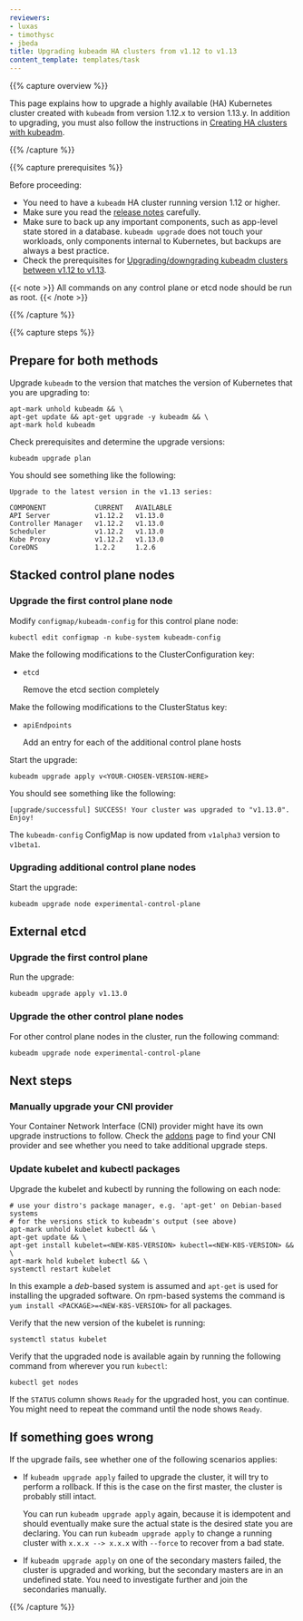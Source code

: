 ```yaml
---
reviewers:
- luxas
- timothysc
- jbeda
title: Upgrading kubeadm HA clusters from v1.12 to v1.13
content_template: templates/task
---
```


{{% capture overview %}}

This page explains how to upgrade a highly available (HA) Kubernetes cluster created with `kubeadm` from version 1.12.x to version 1.13.y. In addition to upgrading, you must also follow the instructions in [Creating HA clusters with kubeadm](/docs/setup/production-environment/tools/independent/high-availability/).

{{% /capture %}}

{{% capture prerequisites %}}

Before proceeding:

- You need to have a `kubeadm` HA cluster running version 1.12 or higher.
- Make sure you read the [release notes](https://github.com/kubernetes/kubernetes/blob/master/CHANGELOG-1.13.md) carefully.
- Make sure to back up any important components, such as app-level state stored in a database. `kubeadm upgrade` does not touch your workloads, only components internal to Kubernetes, but backups are always a best practice.
- Check the prerequisites for [Upgrading/downgrading kubeadm clusters between v1.12 to v1.13](/docs/tasks/administer-cluster/kubeadm/kubeadm-upgrade-1-13/).

{{< note >}}
All commands on any control plane or etcd node should be run as root.
{{< /note >}}

{{% /capture %}}

{{% capture steps %}}

## Prepare for both methods

Upgrade `kubeadm` to the version that matches the version of Kubernetes that you are upgrading to:

```shell
apt-mark unhold kubeadm && \
apt-get update && apt-get upgrade -y kubeadm && \
apt-mark hold kubeadm
```

Check prerequisites and determine the upgrade versions:

```shell
kubeadm upgrade plan
```

You should see something like the following:

```
Upgrade to the latest version in the v1.13 series:

COMPONENT            CURRENT   AVAILABLE
API Server           v1.12.2   v1.13.0
Controller Manager   v1.12.2   v1.13.0
Scheduler            v1.12.2   v1.13.0
Kube Proxy           v1.12.2   v1.13.0
CoreDNS              1.2.2     1.2.6
```

## Stacked control plane nodes

### Upgrade the first control plane node

Modify `configmap/kubeadm-config` for this control plane node:

```shell
kubectl edit configmap -n kube-system kubeadm-config
```

Make the following modifications to the ClusterConfiguration key:

- `etcd`

    Remove the etcd section completely

Make the following modifications to the ClusterStatus key:

- `apiEndpoints`

    Add an entry for each of the additional control plane hosts

Start the upgrade:

```shell
kubeadm upgrade apply v<YOUR-CHOSEN-VERSION-HERE>
```

You should see something like the following:

    [upgrade/successful] SUCCESS! Your cluster was upgraded to "v1.13.0". Enjoy!

The `kubeadm-config` ConfigMap is now updated from `v1alpha3` version to `v1beta1`.

### Upgrading additional control plane nodes

Start the upgrade:

```shell
kubeadm upgrade node experimental-control-plane
```

## External etcd

### Upgrade the first control plane

Run the upgrade:

```
kubeadm upgrade apply v1.13.0
```

### Upgrade the other control plane nodes

For other control plane nodes in the cluster, run the following command:

```
kubeadm upgrade node experimental-control-plane
```

## Next steps

### Manually upgrade your CNI provider

Your Container Network Interface (CNI) provider might have its own upgrade instructions to follow. Check the [addons](/docs/concepts/cluster-administration/addons/) page to find your CNI provider and see whether you need to take additional upgrade steps.

### Update kubelet and kubectl packages

Upgrade the kubelet and kubectl by running the following on each node:

```shell
# use your distro's package manager, e.g. 'apt-get' on Debian-based systems
# for the versions stick to kubeadm's output (see above)
apt-mark unhold kubelet kubectl && \
apt-get update && \
apt-get install kubelet=<NEW-K8S-VERSION> kubectl=<NEW-K8S-VERSION> && \
apt-mark hold kubelet kubectl && \
systemctl restart kubelet
```

In this example a _deb_-based system is assumed and `apt-get` is used for installing the upgraded software. On rpm-based systems the command is `yum install <PACKAGE>=<NEW-K8S-VERSION>` for all packages.

Verify that the new version of the kubelet is running:

```shell
systemctl status kubelet
```

Verify that the upgraded node is available again by running the following command from wherever you run `kubectl`:

```shell
kubectl get nodes
```

If the `STATUS` column shows `Ready` for the upgraded host, you can continue. You might need to repeat the command until the node shows `Ready`.

## If something goes wrong

If the upgrade fails, see whether one of the following scenarios applies:

- If `kubeadm upgrade apply` failed to upgrade the cluster, it will try to perform a rollback. If this is the case on the first master, the cluster is probably still intact.

   You can run `kubeadm upgrade apply` again, because it is idempotent and should eventually make sure the actual state is the desired state you are declaring. You can run `kubeadm upgrade apply` to change a running cluster with `x.x.x --> x.x.x` with `--force` to recover from a bad state.

- If `kubeadm upgrade apply` on one of the secondary masters failed, the cluster is upgraded and working, but the secondary masters are in an undefined state. You need to investigate further and join the secondaries manually.

{{% /capture %}}
